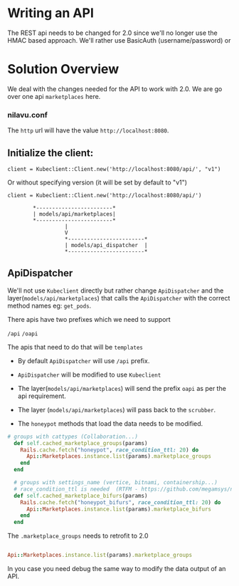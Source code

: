 # Writing an API

The REST api needs to be changed for 2.0 since we'll no longer use the HMAC based approach. We'll rather use BasicAuth (username/password) or

# Solution Overview

We deal with the changes needed for the API to work with 2.0. We are go over one api `marketplaces` here.

### nilavu.conf

The `http` url will have the value `http://localhost:8080`.

## Initialize the client:

```
client = Kubeclient::Client.new('http://localhost:8080/api/', "v1")

```

Or without specifying version (it will be set by default to "v1")

```
client = Kubeclient::Client.new('http://localhost:8080/api/')

```
            *------------------------*
            | models/api/marketplaces|
            *------------------------*
                      |
                      V
                      *------------------------*
                      | models/api_dispatcher  |
                      *------------------------*

## ApiDispatcher

We'll not use `Kubeclient` directly but rather change   `ApiDispatcher` and the layer(`models/api/marketplaces`) that calls the `ApiDispatcher` with the correct method names eg: `get_pods`.

There apis have two prefixes which we need to support

`/api`
`/oapi`

The apis that need to do that will be `templates`

- By default `ApiDispatcher` will use `/api`  prefix.

- `ApiDispatcher` will be modified to use `Kubeclient`

- The layer(`models/api/marketplaces`) will send the prefix `oapi` as per the api requirement.

- The layer (`models/api/marketplaces`) will pass back to the `scrubber`.

- The `honeypot` methods that load the data needs to be modified.

```ruby
# groups with cattypes (Collaboration...)
  def self.cached_marketplace_groups(params)
    Rails.cache.fetch("honeypot", race_condition_ttl: 20) do
      Api::Marketplaces.instance.list(params).marketplace_groups
    end
  end

  # groups with settings_name (vertice, bitnami, containership...)
  # race_condition_ttl is needed  (RTFM - https://github.com/megamsys/nilavu/issues/943)
  def self.cached_marketplace_bifurs(params)
    Rails.cache.fetch("honeypot_bifurs", race_condition_ttl: 20) do
      Api::Marketplaces.instance.list(params).marketplace_bifurs
    end
  end
```

The `.marketplace_groups` needs to retrofit to 2.0

```ruby

Api::Marketplaces.instance.list(params).marketplace_groups

```

In you case you need debug the same way to modify the data output of an API.
